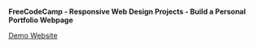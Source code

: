 **FreeCodeCamp - Responsive Web Design Projects - Build a Personal Portfolio Webpage**

[Demo Website](https://ke-liang-liu.github.io/)
